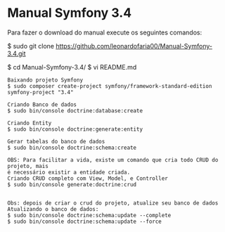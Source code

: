 # Manual Symfony 3.4


Para fazer o download do manual execute os seguintes comandos:

$ sudo git clone https://github.com/leonardofaria00/Manual-Symfony-3.4.git

$ cd Manual-Symfony-3.4/
$ vi README.md

    Baixando projeto Symfony
    $ sudo composer create-project symfony/framework-standard-edition symfony-project "3.4"
    
    Criando Banco de dados
    $ sudo bin/console doctrine:database:create
    
    Criando Entity
    $ sudo bin/console doctrine:generate:entity

    Gerar tabelas do banco de dados
    $ sudo bin/console doctrine:schema:create
    
    OBS: Para facilitar a vida, existe um comando que cria todo CRUD do projeto, mais
    é necessário existir a entidade criada.       
    Criando CRUD completo com View, Model, e Controller
    $ sudo bin/console generate:doctrine:crud
    
    
    Obs: depois de criar o crud do projeto, atualize seu banco de dados
    Atualizando o banco de dados:
    $ sudo bin/console doctrine:schema:update --complete
    $ sudo bin/console doctrine:schema:update --force
    
    








    
